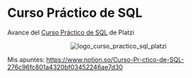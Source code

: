 # Curso Práctico de SQL

Avance del [Curso Práctico de SQL](https://platzi.com/clases/practico-sql/) de Platzi

<p align='center'>
  <img src='https://static.platzi.com/media/achievements/badge-curso-sql-afdd3b08-e002-42c5-8637-d36ed13c956a.png' alt='logo_curso_practico_sql_platzi' />
</p>

Mis apuntes: https://www.notion.so/Curso-Pr-ctico-de-SQL-276c96fc801a4320bf03452246ae7d30
